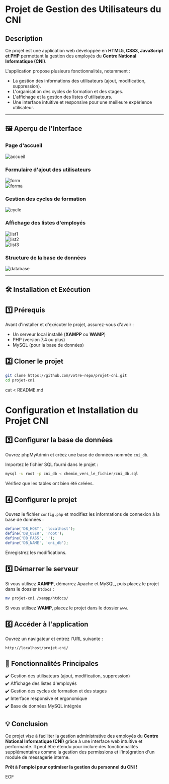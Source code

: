 # Projet de Gestion des Utilisateurs du CNI

## Description
Ce projet est une application web développée en **HTML5, CSS3, JavaScript et PHP** permettant la gestion des employés du **Centre National Informatique (CNI)**.

L'application propose plusieurs fonctionnalités, notamment :
- La gestion des informations des utilisateurs (ajout, modification, suppression).
- L'organisation des cycles de formation et des stages.
- L'affichage et la gestion des listes d'utilisateurs.
- Une interface intuitive et responsive pour une meilleure expérience utilisateur.

---

## 🖼️ Aperçu de l'Interface

### Page d'accueil
![accueil](https://user-images.githubusercontent.com/92230521/215350736-c00e3493-1c69-4d77-bee2-41f22089fd20.png)

### Formulaire d'ajout des utilisateurs
![form](https://user-images.githubusercontent.com/92230521/215350762-3739ac48-b4e1-4035-82a3-8ff0f7823527.png)  
![forma](https://user-images.githubusercontent.com/92230521/215350763-f7ceb408-a018-461b-91db-2f83377172a0.png)  

### Gestion des cycles de formation
![cycle](https://user-images.githubusercontent.com/92230521/215350764-eafc3bf4-0afe-49bf-b231-c8c3d7b1efd3.png)  

### Affichage des listes d'employés
![list1](https://user-images.githubusercontent.com/92230521/215350795-80ebdf4c-f1cc-4cd2-87ed-b8b2b04bfb59.png)  
![list2](https://user-images.githubusercontent.com/92230521/215350798-515edfe0-5b4b-44ca-8d47-33f4caae705d.png)  
![list3](https://user-images.githubusercontent.com/92230521/215350799-27c4d185-81af-4516-934a-1af73fcd417a.png)  

### Structure de la base de données
![database](https://user-images.githubusercontent.com/92230521/215350812-4d605a80-91af-47ec-91ba-562ad1c733a0.png)  

---

## 🛠️ Installation et Exécution

## 1️⃣ Prérequis
Avant d'installer et d'exécuter le projet, assurez-vous d'avoir :
- Un serveur local installé (**XAMPP** ou **WAMP**)
- PHP (version 7.4 ou plus)
- MySQL (pour la base de données)

## 2️⃣ Cloner le projet
```bash
git clone https://github.com/votre-repo/projet-cni.git
cd projet-cni
```
cat <<EOF > README.md
# Configuration et Installation du Projet CNI

## 3️⃣ Configurer la base de données

Ouvrez phpMyAdmin et créez une base de données nommée `cni_db`.

Importez le fichier SQL fourni dans le projet :

```bash
mysql -u root -p cni_db < chemin_vers_le_fichier/cni_db.sql
```

Vérifiez que les tables ont bien été créées.

## 4️⃣ Configurer le projet

Ouvrez le fichier `config.php` et modifiez les informations de connexion à la base de données :

```php
define('DB_HOST', 'localhost');
define('DB_USER', 'root');
define('DB_PASS', '');
define('DB_NAME', 'cni_db');
```

Enregistrez les modifications.

## 5️⃣ Démarrer le serveur

Si vous utilisez **XAMPP**, démarrez Apache et MySQL, puis placez le projet dans le dossier `htdocs` :

```bash
mv projet-cni /xampp/htdocs/
```

Si vous utilisez **WAMP**, placez le projet dans le dossier `www`.

## 6️⃣ Accéder à l'application

Ouvrez un navigateur et entrez l'URL suivante :

```arduino
http://localhost/projet-cni/
```

## 📌 Fonctionnalités Principales
✔️ Gestion des utilisateurs (ajout, modification, suppression)  
✔️ Affichage des listes d'employés  
✔️ Gestion des cycles de formation et des stages  
✔️ Interface responsive et ergonomique  
✔️ Base de données MySQL intégrée  

## 💡 Conclusion

Ce projet vise à faciliter la gestion administrative des employés du **Centre National Informatique (CNI)** grâce à une interface web intuitive et performante. Il peut être étendu pour inclure des fonctionnalités supplémentaires comme la gestion des permissions et l'intégration d'un module de messagerie interne.

 **Prêt à l'emploi pour optimiser la gestion du personnel du CNI !** 

EOF


